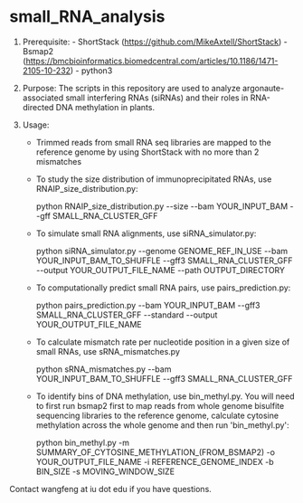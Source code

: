 # small_RNA_analysis

1. Prerequisite: - ShortStack (https://github.com/MikeAxtell/ShortStack)
                 - Bsmap2 (https://bmcbioinformatics.biomedcentral.com/articles/10.1186/1471-2105-10-232)
                 - python3

2. Purpose: The scripts in this repository are used to analyze argonaute-associated small interfering RNAs (siRNAs) and their roles in RNA-directed DNA methylation in plants.

3. Usage:
   -  Trimmed reads from small RNA seq libraries are mapped to the reference genome by using ShortStack with no more than 2 mismatches

   -  To study the size distribution of immunoprecipitated RNAs, use RNAIP_size_distribution.py:
      
      python RNAIP_size_distribution.py --size --bam YOUR_INPUT_BAM --gff SMALL_RNA_CLUSTER_GFF
      
   -  To simulate small RNA alignments, use siRNA_simulator.py:
      
      python siRNA_simulator.py --genome GENOME_REF_IN_USE --bam YOUR_INPUT_BAM_TO_SHUFFLE --gff3 SMALL_RNA_CLUSTER_GFF --output YOUR_OUTPUT_FILE_NAME --path OUTPUT_DIRECTORY
   
   -  To computationally predict small RNA pairs, use pairs_prediction.py:
      
      python pairs_prediction.py --bam YOUR_INPUT_BAM --gff3 SMALL_RNA_CLUSTER_GFF --standard --output YOUR_OUTPUT_FILE_NAME
      
   -  To calculate mismatch rate per nucleotide position in a given size of small RNAs, use sRNA_mismatches.py
      
      python sRNA_mismatches.py --bam YOUR_INPUT_BAM_TO_SHUFFLE --gff3 SMALL_RNA_CLUSTER_GFF
      
   -  To identify bins of DNA methylation, use bin_methyl.py. You will need to first run bsmap2 first to map reads from whole genome bisulfite sequencing libraries to the reference genome, calculate cytosine methylation across the whole genome and then run 'bin_methyl.py':
      
      python bin_methyl.py -m SUMMARY_OF_CYTOSINE_METHYLATION_(FROM_BSMAP2) -o YOUR_OUTPUT_FILE_NAME -i REFERENCE_GENOME_INDEX -b BIN_SIZE -s MOVING_WINDOW_SIZE
      
      
Contact wangfeng at iu dot edu if you have questions.
